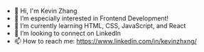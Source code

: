 - 👋 Hi, I'm Kevin Zhang
- 👀 I’m especially interested in Frontend Development!
- 🌱 I’m currently learning HTML, CSS, JavaScript, and React
- 💞️ I’m looking to connect on LinkedIn
- 📫 How to reach me: https://www.linkedin.com/in/kevinzhxng/

<!---
kevinzhxng/kevinzhxng is a ✨ special ✨ repository because its `README.md` (this file) appears on your GitHub profile.
You can click the Preview link to take a look at your changes.
--->
